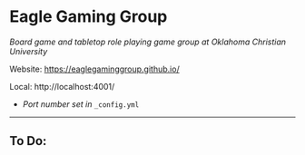 # Eagle Gaming Group

_Board game and tabletop role playing game group at Oklahoma Christian University_

Website: https://eaglegaminggroup.github.io/

Local: http://localhost:4001/

- _Port number set in_ `_config.yml`

---
## To Do:


